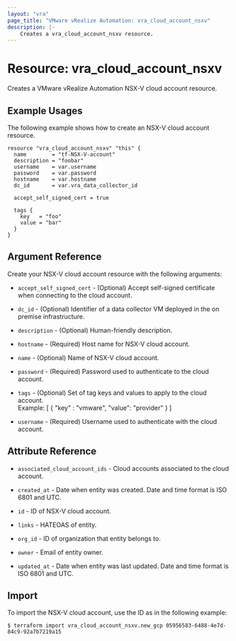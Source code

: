 ```yaml
---
layout: "vra"
page_title: "VMware vRealize Automation: vra_cloud_account_nsxv"
description: |-
    Creates a vra_cloud_account_nsxv resource.
---
```


# Resource: vra\_cloud\_account\_nsxv

Creates a VMware vRealize Automation NSX-V cloud account resource.

## Example Usages

The following example shows how to create an NSX-V cloud account resource.

```hcl
resource "vra_cloud_account_nsxv" "this" {
  name        = "tf-NSX-V-account"
  description = "foobar"
  username    = var.username
  password    = var.password
  hostname    = var.hostname
  dc_id       = var.vra_data_collector_id

  accept_self_signed_cert = true

  tags {
    key   = "foo"
    value = "bar"
  }
}
```

## Argument Reference

Create your NSX-V cloud account resource with the following arguments:

* `accept_self_signed_cert` - (Optional) Accept self-signed certificate when connecting to the cloud account.

* `dc_id` - (Optional) Identifier of a data collector VM deployed in the on premise infrastructure.

* `description` - (Optional) Human-friendly description.

* `hostname` - (Required) Host name for NSX-V cloud account.

* `name` - (Optional) Name of NSX-V cloud account.

* `password` - (Required) Password used to authenticate to the cloud account.

* `tags` - (Optional) Set of tag keys and values to apply to the cloud account.  
Example: [ { "key" : "vmware", "value": "provider" } ]

* `username` - (Required) Username used to authenticate with the cloud account.

## Attribute Reference

* `associated_cloud_account_ids` - Cloud accounts associated to the cloud account.

* `created_at` - Date when entity was created. Date and time format is ISO 6801 and UTC.

* `id` - ID of NSX-V cloud account.

* `links` - HATEOAS of entity.

* `org_id` - ID of organization that entity belongs to.

* `owner` - Email of entity owner.

* `updated_at` - Date when entity was last updated. Date and time format is ISO 6801 and UTC.


## Import

To import the NSX-V cloud account, use the ID as in the following example:

`$ terraform import vra_cloud_account_nsxv.new_gcp 05956583-6488-4e7d-84c9-92a7b7219a15`